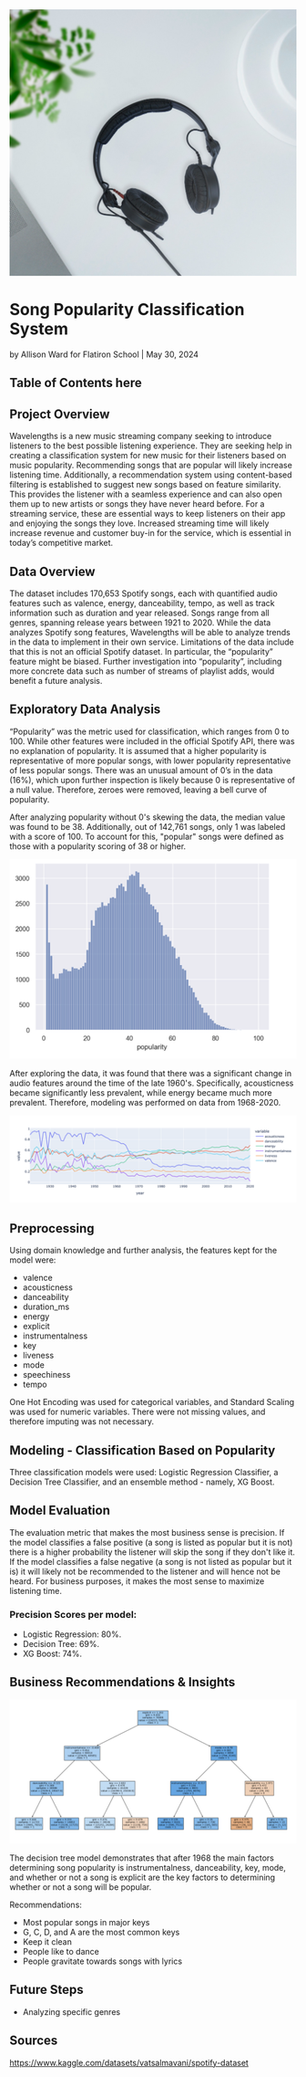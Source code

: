 <img src="images/patrick-assale-jSWURGq0V8Q-unsplash.jpg" alt="Italian Trulli">

# Song Popularity Classification System
by Allison Ward for Flatiron School | May 30, 2024

## Table of Contents here

## Project Overview
Wavelengths is a new music streaming company seeking to introduce listeners to the best possible listening experience. They are seeking help in creating a classification system for new music for their listeners based on music popularity. Recommending songs that are popular will likely increase listening time.
 Additionally, a recommendation system using content-based filtering is established to suggest new songs based on feature similarity.  This provides the listener with a seamless experience and can also open them up to new artists or songs they have never heard before.
 For a streaming service, these are essential ways to keep listeners on their app and enjoying the songs they love. Increased streaming time will likely increase revenue and customer buy-in for the service, which is essential in today’s competitive market. 

## Data Overview

The dataset includes 170,653 Spotify songs, each with quantified audio features such as valence, energy, danceability, tempo, as well as track information such as duration and year released. Songs range from all genres, spanning release years between 1921 to 2020. While the data analyzes Spotify song features, Wavelengths will be able to analyze trends in the data to implement in their own service. 
Limitations of the data include that this is not an official Spotify dataset. In particular, the “popularity” feature might be biased. Further investigation into “popularity”, including more concrete data such as number of streams of playlist adds, would benefit a future analysis. 


## Exploratory Data Analysis

“Popularity” was the metric used for classification, which ranges from 0 to 100. While other features were included in the official Spotify API, there was no explanation of popularity. It is assumed that a higher popularity is representative of more popular songs, with lower popularity representative of less popular songs. There was an unusual amount of 0’s in the data (16%), which upon further inspection is likely because 0 is representative of a null value. Therefore, zeroes were removed, leaving a bell curve of popularity. 

After analyzing popularity without 0's skewing the data, the median value was found to be 38. Additionally, out of 142,761 songs, only 1 was labeled with a score of 100. To account for this, "popular" songs were defined as those with a popularity scoring of 38 or higher. 

<img src="images/popularity.jpg" alt="Italian Trulli">

After exploring the data, it was found that there was a significant change in audio features around the time of the late 1960's. Specifically, acousticness became significantly less prevalent, while energy became much more prevalent. Therefore, modeling was performed on data from 1968-2020.

<img src="images/all_features_1921_2020.jpg" alt="Italian Trulli">

## Preprocessing
Using domain knowledge and further analysis, the features kept for the model were:
- valence
- acousticness
- danceability
- duration_ms
- energy
- explicit
- instrumentalness
- key
- liveness
- mode
- speechiness
- tempo  

One Hot Encoding was used for categorical variables, and Standard Scaling was used for numeric variables. There were not missing values, and therefore imputing was not necessary.


## Modeling - Classification Based on Popularity

Three classification models were used: Logistic Regression Classifier, a Decision Tree Classifier, and an ensemble method - namely, XG Boost. 


## Model Evaluation

The evaluation metric that makes the most business sense is precision. If the model classifies a false positive (a song is listed as popular but it is not) there is a higher probability the listener will skip the song if they don't like it. If the model classifies a false negative (a song is not listed as popular but it is) it will likely not be recommended to the listener and will hence not be heard. For business purposes, it makes the most sense to maximize listening time.

### Precision Scores per model:
- Logistic Regression: 80%.
- Decision Tree: 69%.
- XG Boost: 74%.


## Business Recommendations & Insights
<img src="images/dt.jpg" alt="Italian Trulli">

The decision tree model demonstrates that after 1968 the main factors determining song popularity is instrumentalness, danceability, key, mode, and whether or not a song is explicit are the key factors to determining whether or not a song will be popular. 

Recommendations:
- Most popular songs in major keys
- G, C, D, and A are the most common keys
- Keep it clean
- People like to dance
- People gravitate towards songs with lyrics


## Future Steps
- Analyzing specific genres


## Sources
 https://www.kaggle.com/datasets/vatsalmavani/spotify-dataset
